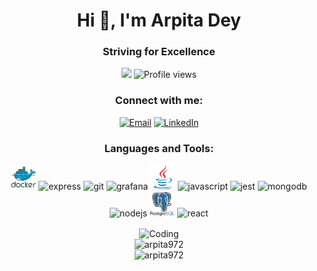 

<h1 align="center">Hi 👋, I'm Arpita Dey</h1>
<h3 align="center">Striving for Excellence</h3>

<p align="center">
  <a href="https://github.com/arpita972"><img src="https://user-images.githubusercontent.com/74038190/256977180-54fb7eef-b1e8-41dc-be97-57e4180b3b24.gif"></a>
  <img src="https://komarev.com/ghpvc/?username=arpita972&label=Profile%20views&color=0e75b6&style=flat" alt="Profile views"/>
</p>

<h3 align="center">Connect with me:</h3>
<p align="center">
  <a href="mailto:mailtoarpita972@gmail.com"><img src="https://img.shields.io/badge/Email-%23D14836.svg?&style=for-the-badge&logo=gmail&logoColor=white" alt="Email"></a>
  <a href="https://linkedin.com/in/www.linkedin.com/in/arpita-dey-7521aa211"><img src="https://img.shields.io/badge/LinkedIn-%230077B5.svg?&style=for-the-badge&logo=linkedin&logoColor=white" alt="LinkedIn"></a>
</p>

<h3 align="center">Languages and Tools:</h3>
<p align="center">
  <img src="https://raw.githubusercontent.com/devicons/devicon/master/icons/docker/docker-original-wordmark.svg" alt="docker" width="40" height="40"/>
  <img src="https://user-images.githubusercontent.com/74038190/238200441-1a797f46-efe4-41e6-9e75-5303e1bbcbfa.gif" alt="express" width="40" height="40"/>
  <img src="https://user-images.githubusercontent.com/74038190/212281775-b468df30-4edc-4bf8-a4ee-f52e1aaddc86.gif" alt="git" width="40" height="40"/>
  <img src="https://www.vectorlogo.zone/logos/grafana/grafana-icon.svg" alt="grafana" width="40" height="40"/>
  <img src="https://raw.githubusercontent.com/devicons/devicon/master/icons/java/java-original.svg" alt="java" width="40" height="40"/>
  <img src="https://user-images.githubusercontent.com/74038190/212257454-16e3712e-945a-4ca2-b238-408ad0bf87e6.gif" alt="javascript" width="40" height="40"/>
  <img src="https://www.vectorlogo.zone/logos/jestjsio/jestjsio-icon.svg" alt="jest" width="40" height="40"/>
  <img src="https://user-images.githubusercontent.com/74038190/238200620-398b19b1-9aae-4c1f-8bc0-d172a2c08d68.gif" alt="mongodb" width="40" height="40"/>
  <img src="https://user-images.githubusercontent.com/74038190/212257460-738ff738-247f-4445-a718-cdd0ca76e2db.gif" alt="nodejs" width="40" height="40"/>
  <img src="https://raw.githubusercontent.com/devicons/devicon/master/icons/postgresql/postgresql-original-wordmark.svg" alt="postgresql" width="40" height="40"/>
  <img src="https://user-images.githubusercontent.com/74038190/212257467-871d32b7-e401-42e8-a166-fcfd7baa4c6b.gif" alt="react" width="40" height="40"/>
</p>

<div align="center">
  <img align="center" alt="Coding" width="400" src="https://media.tenor.com/rePDfDWO3XoAAAAd/hacking.gif">
</div>

<div align="center">
  <img src="https://github-readme-stats.vercel.app/api?username=arpita972&show_icons=true&locale=en" alt="arpita972" />
</div>

<div align="center">
  <img src="https://github-readme-streak-stats.herokuapp.com/?user=arpita972&" alt="arpita972" />
</div>
